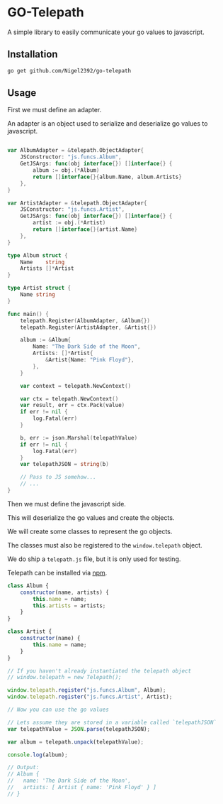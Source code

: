 GO-Telepath
========

A simple library to easily communicate your go values to javascript.

## Installation

```bash
go get github.com/Nigel2392/go-telepath
```

## Usage

First we must define an adapter.

An adapter is an object used to serialize and deserialize go values to javascript.

```go

var AlbumAdapter = &telepath.ObjectAdapter{
	JSConstructor: "js.funcs.Album",
	GetJSArgs: func(obj interface{}) []interface{} {
		album := obj.(*Album)
		return []interface{}{album.Name, album.Artists}
	},
}

var ArtistAdapter = &telepath.ObjectAdapter{
	JSConstructor: "js.funcs.Artist",
	GetJSArgs: func(obj interface{}) []interface{} {
		artist := obj.(*Artist)
		return []interface{}{artist.Name}
	},
}

type Album struct {
	Name    string
	Artists []*Artist
}

type Artist struct {
	Name string
}

func main() {
	telepath.Register(AlbumAdapter, &Album{})
	telepath.Register(ArtistAdapter, &Artist{})

    album := &Album{
        Name: "The Dark Side of the Moon",
        Artists: []*Artist{
            &Artist{Name: "Pink Floyd"},
        },
    }

    var context = telepath.NewContext()

	var ctx = telepath.NewContext()
	var result, err = ctx.Pack(value)
	if err != nil {
        log.Fatal(err)
    }

    b, err := json.Marshal(telepathValue)
    if err != nil {
        log.Fatal(err)
    }
    var telepathJSON = string(b)

    // Pass to JS somehow...
    // ...
}
```

Then we must define the javascript side.

This will deserialize the go values and create the objects.

We will create some classes to represent the go objects.

The classes must also be registered to the `window.telepath` object.

We do ship a `telepath.js` file, but it is only used for testing.

Telepath can be installed via [npm](https://www.npmjs.com/package/telepath-unpack).

```javascript
class Album {
	constructor(name, artists) {
		this.name = name;
		this.artists = artists;
	}
}

class Artist {
	constructor(name) {
		this.name = name;
	}
}

// If you haven't already instantiated the telepath object
// window.telepath = new Telepath();

window.telepath.register("js.funcs.Album", Album);
window.telepath.register("js.funcs.Artist", Artist);

// Now you can use the go values

// Lets assume they are stored in a variable called `telepathJSON`
var telepathValue = JSON.parse(telepathJSON);

var album = telepath.unpack(telepathValue);

console.log(album);

// Output:
// Album {
//   name: 'The Dark Side of the Moon',
//   artists: [ Artist { name: 'Pink Floyd' } ]
// }
```
